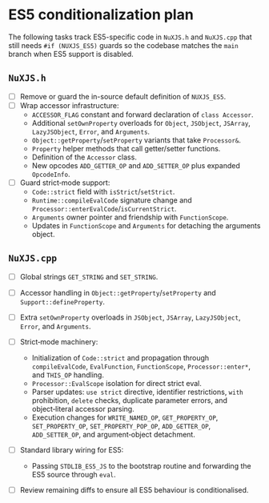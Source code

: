 # ES5 conditionalization plan

The following tasks track ES5-specific code in `NuXJS.h` and `NuXJS.cpp`
that still needs `#if (NUXJS_ES5)` guards so the codebase matches the
`main` branch when ES5 support is disabled.

## `NuXJS.h`

- [ ] Remove or guard the in-source default definition of `NUXJS_ES5`.
- [ ] Wrap accessor infrastructure:
	- `ACCESSOR_FLAG` constant and forward declaration of `class Accessor`.
	- Additional `setOwnProperty` overloads for `Object`, `JSObject`,
  `JSArray`, `LazyJSObject`, `Error`, and `Arguments`.
	- `Object::getProperty`/`setProperty` variants that take `Processor&`.
	- `Property` helper methods that call getter/setter functions.
	- Definition of the `Accessor` class.
	- New opcodes `ADD_GETTER_OP` and `ADD_SETTER_OP` plus expanded
  `OpcodeInfo`.
- [ ] Guard strict‑mode support:
	- `Code::strict` field with `isStrict`/`setStrict`.
	- `Runtime::compileEvalCode` signature change and
  `Processor::enterEvalCode`/`isCurrentStrict`.
	- `Arguments` owner pointer and friendship with `FunctionScope`.
	- Updates in `FunctionScope` and `Arguments` for detaching the
  arguments object.

## `NuXJS.cpp`

- [ ] Global strings `GET_STRING` and `SET_STRING`.
- [ ] Accessor handling in `Object::getProperty`/`setProperty` and
  `Support::defineProperty`.
- [ ] Extra `setOwnProperty` overloads in `JSObject`, `JSArray`,
  `LazyJSObject`, `Error`, and `Arguments`.
- [ ] Strict‑mode machinery:
	- Initialization of `Code::strict` and propagation through
  `compileEvalCode`, `EvalFunction`, `FunctionScope`,
  `Processor::enter*`, and `THIS_OP` handling.
	- `Processor::EvalScope` isolation for direct strict eval.
	- Parser updates: `use strict` directive, identifier restrictions,
  `with` prohibition, `delete` checks, duplicate parameter errors,
  and object‑literal accessor parsing.
	- Execution changes for `WRITE_NAMED_OP`, `GET_PROPERTY_OP`,
  `SET_PROPERTY_OP`, `SET_PROPERTY_POP_OP`, `ADD_GETTER_OP`,
  `ADD_SETTER_OP`, and argument‑object detachment.
- [ ] Standard library wiring for ES5:
	- Passing `STDLIB_ES5_JS` to the bootstrap routine and forwarding the
  ES5 source through `eval`.

- [ ] Review remaining diffs to ensure all ES5 behaviour is
  conditionalised.
